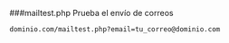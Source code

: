 ###mailtest.php
Prueba el envío de correos
```
dominio.com/mailtest.php?email=tu_correo@dominio.com
```
